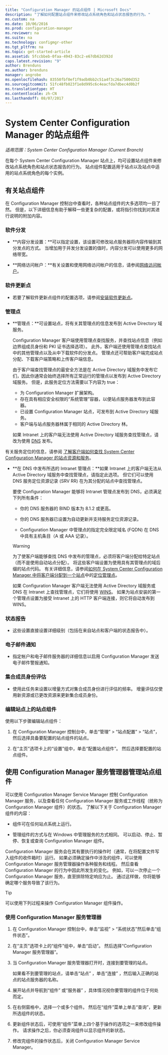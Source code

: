 ```yaml
---
title: "Configuration Manager 的站点组件 | Microsoft Docs"
description: "了解如何配置站点组件来修改站点系统角色和站点状态报告的行为。"
ms.custom: na
ms.date: 10/06/2016
ms.prod: configuration-manager
ms.reviewer: na
ms.suite: na
ms.technology: configmgr-other
ms.tgt_pltfrm: na
ms.topic: get-started-article
ms.assetid: 5fccbbeb-0faa-4943-83c2-e67db62d392d
caps.latest.revision: "9"
author: Brenduns
ms.author: brenduns
manager: angrobe
ms.openlocfilehash: 83550fbf0ef1f9adb0bb2c51a4f3c26a7500d352
ms.sourcegitcommit: 51fc48fb023f1e8d995c6c4eacfda7dbec4d0b2f
ms.translationtype: HT
ms.contentlocale: zh-CN
ms.lasthandoff: 08/07/2017
---
```

# <a name="site-components-for-system-center-configuration-manager"></a>System Center Configuration Manager 的站点组件

*适用范围：System Center Configuration Manager (Current Branch)*

在每个 System Center Configuration Manager 站点上，均可设置站点组件来修改站点系统角色和站点状态报告的行为。 站点组件配置适用于站点以及站点中适用的站点系统角色的每个实例。  

## <a name="about-site-components"></a>有关站点组件  
 在 Configuration Manager 控制台中查看时，各种站点组件的大多选项均一目了然。 但是，以下详细信息有助于解释一些更复杂的配置，或将指引你找到对其进行说明的附加内容。  

### <a name="software-distribution"></a>软件分发  

-   **内容分发设置：**可以指定设置，该设置可修改站点服务器将内容传输到其分发点的方式。 当增加用于并发分发设置的值时，内容分发可以使用更多的网络带宽。  

-   **网络访问帐户：**有关设置和使用网络访问帐户的信息，请参阅[网络访问帐户](../../../../core/plan-design/hierarchy/manage-accounts-to-access-content.md#bkmk_NAA)。  

### <a name="software-update-point"></a>软件更新点  

-   若要了解软件更新点组件的配置选项，请参阅[安装软件更新点](../../../../sum/get-started/install-a-software-update-point.md)。  

### <a name="management-point"></a>管理点  

-   **管理点：**可设置站点，将有关其管理点的信息发布到 Active Directory 域服务。  

     Configuration Manager 客户端使用管理点查找服务，并查找站点信息（例如边界组成员身份和 PKI 证书选择选项）。 此外，客户端还使用管理点查找站点中的其他管理点以及从中下载软件的分发点。 管理点还可帮助客户端完成站点分配、下载客户端策略和上传客户端信息。  

     由于客户端查找管理点的最安全方法是在 Active Directory 域服务中发布它们，因此你通常会始终选择所有正常运行的管理点以发布到 Active Directory 域服务。 但是，此服务定位方法需要以下内容为 true：

     - 为 Configuration Manager 扩展架构。
     - 存在具有相应安全权限的“系统管理”容器，以便站点服务器发布到此容器。
     - 已设置 Configuration Manager 站点，可发布到 Active Directory 域服务。
     - 客户端与站点服务器林属于相同的 Active Directory 林。  

     如果 Intranet 上的客户端无法使用 Active Directory 域服务查找管理点，请改为使用 [DNS](../../../../core/plan-design/hierarchy/understand-how-clients-find-site-resources-and-services.md#bkmk_dns) 发布。  

 有关服务定位的信息，请参阅 [了解客户端如何查找 System Center Configuration Manager 的站点资源和服务](../../../../core/plan-design/hierarchy/understand-how-clients-find-site-resources-and-services.md)。  

-   **在 DNS 中发布所选的 Intranet 管理点：**如果 Intranet 上的客户端无法从 Active Directory 域服务中查找管理点，请指定此选项。 但它们可以使用 DNS 服务定位资源记录 (SRV RR) 在为其分配的站点中查找管理点。  

    要使 Configuration Manager 能够将 Intranet 管理点发布到 DNS，必须满足下列所有条件：  

    -   你的 DNS 服务器的 BIND 版本为 8.1.2 或更高。  

    -   你的 DNS 服务器已设置为自动更新并支持服务定位资源记录。  

    -   Configuration Manager 中管理点的指定完全限定域名 (FQDN) 在 DNS 中具有主机条目（A 或 AAA 记录）。  

    > [!WARNING]  
    >  为了使客户端能够查找 DNS 中发布的管理点，必须将客户端分配给特定站点（而不是使用自动站点分配）。 将这些客户端设置为使用具有其管理点的域后缀的站点代码。 有关详细信息，请参阅[如何在 System Center Configuration Manager 中将客户端分配到一个站点](/sccm/core/clients/deploy/assign-clients-to-a-site)中的[定位管理点](/sccm/core/clients/deploy/assign-clients-to-a-site#locating-management-points)。  

     如果 Configuration Manager 客户端无法使用 Active Directory 域服务或 DNS 在 Intranet 上查找管理点，它们将使用 [WINS](../../../../core/plan-design/hierarchy/understand-how-clients-find-site-resources-and-services.md#bkmk_wins)。 如果为站点安装的第一个管理点设置为接受 Intranet 上的 HTTP 客户端连接，则它将自动发布到 WINS。  

### <a name="status-reporting"></a>状态报告  

-   这些设置直接设置详细级别（包括在来自站点和客户端的状态报告中）。  

### <a name="email-notification"></a>电子邮件通知  

-   指定帐户和电子邮件服务器的详细信息以启用 Configuration Manager 发送电子邮件警报通知。  

### <a name="collection-membership-evaluation"></a>集合成员身份评估  

-   使用此任务来设置以增量方式对集合成员身份进行评估的频率。 增量评估仅使用新资源或已更改资源来更新集合成员身份。  

### <a name="edit-the-site-components-at-a-site"></a>编辑站点上的站点组件  

使用以下步骤编辑站点组件：

1.  在 Configuration Manager 控制台中，单击“管理” > “站点配置” > “站点”，然后选择具备要配置的站点组件的站点。  

2.  在“主页”选项卡上的“设置”组中，单击“配置站点组件”。 然后选择要配置的站点组件。  

##  <a name="BKMK_ServiceMgr"></a> 使用 Configuration Manager 服务管理器管理站点组件  
可以使用 Configuration Manager Service Manager 控制 Configuration Manager 服务，以及查看任何 Configuration Manager 服务或工作线程（统称为 Configuration Manager 组件）的状态。 了解以下关于 Configuration Manager 组件的内容：  

-   组件可在任何站点系统上运行。  

-   管理组件的方式与在 Windows 中管理服务的方式相同。 可以启动、停止、暂停、恢复或查询 Configuration Manager 组件。  

Configuration Manager 服务会在其有要执行的操作时（通常，在将配置文件写入组件的收件箱时）运行。 如果必须确定操作中涉及的组件，可以使用 Configuration Manager 服务管理器操作各种服务和线程。 然后查看 Configuration Manager 的行为中因此所发生的变化。 例如，可以一次停止一个 Configuration Manager 服务，直至排除特定响应为止。 通过这样做，你将能够确定哪个服务导致了该行为。  

> [!TIP]  
>  可以使用下列过程来操作 Configuration Manager 组件操作。  

### <a name="use-the-configuration-manager-service-manager"></a>使用 Configuration Manager 服务管理器  

1.  在 Configuration Manager 控制台中，单击“监视” >  “系统状态”然后单击“组件状态”。  

2.  在“主页”选项卡上的“组件”组中，单击“启动”。 然后选择“Configuration Manager 服务管理器”。  

3.  当 Configuration Manager 服务管理器打开时，连接到要管理的站点。  

     如果看不到要管理的站点，请单击“站点” ，单击“连接” ，然后输入正确的站点的站点服务器的名称。  

4.  展开站点并导航到“组件”  或“服务器” ，具体情况视你要管理的组件位于何处而定。  

5.  在右侧窗格中，选择一个或多个组件。 然后在“组件”菜单上单击“查询”，更新所选组件的状态。  

6.  更新组件状态后，可使用“组件”菜单上四个基于操作的选项之一来修改组件操作。 请求操作之后，你必须查询组件以显示组件的新状态。  

7.  修改完组件的操作状态后，关闭 Configuration Manager Service Manager。  
